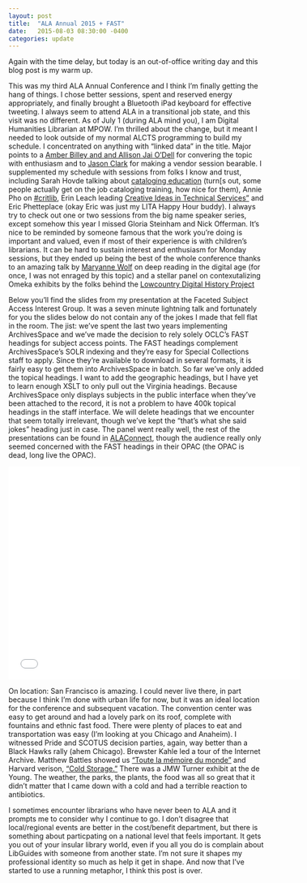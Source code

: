 ```yaml
---
layout: post
title:  "ALA Annual 2015 + FAST"
date:   2015-08-03 08:30:00 -0400
categories: update
---
```


Again with the time delay, but today is an out-of-office writing day and this blog post is my warm up.

This was my third ALA Annual Conference and I think I’m finally getting the hang of things. I chose better sessions, spent and reserved energy appropriately, and finally brought a Bluetooth iPad keyboard for effective tweeting. I always seem to attend ALA in a transitional job state, and this visit was no different. As of July 1 (during ALA mind you), I am Digital Humanities Librarian at MPOW. I’m thrilled about the change, but it meant I needed to look outside of my normal ALCTS programming to build my schedule. I concentrated on anything with “linked data” in the title. Major points to a [Amber Billey and and Allison Jai O’Dell](http://alaac15.ala.org/node/28856) for convering the topic with enthusiasm and to [Jason Clark](http://www.lib.montana.edu/~jason/talks/ala2015-linked-data-discovery.pdf) for making a vendor session bearable. I supplemented my schedule with sessions from folks I know and trust, including Sarah Hovde talking about [cataloging education](http://alaac15.ala.org/node/29193) (turn[s out, some people actually get on the job cataloging training, how nice for them), Annie Pho on [#critlib](http://alaac15.ala.org/node/28722), Erin Leach leading [Creative Ideas in Technical Services”](http://alaac15.ala.org/node/29217) and Eric Phetteplace (okay Eric was just my LITA Happy Hour buddy). I always try to check out one or two sessions from the big name speaker series, except somehow this year I missed Gloria Steinham and Nick Offerman. It’s nice to be reminded by someone famous that the work you’re doing is important and valued, even if most of their experience is with children’s librarians. It can be hard to sustain interest and enthusiasm for Monday sessions, but they ended up being the best of the whole conference thanks to an amazing talk by [Maryanne Wolf](http://ase.tufts.edu/crlr/team/wolf.htm) on deep reading in the digital age (for once, I was not enraged by this topic) and a stellar panel on contexutalizing Omeka exhibits by the folks behind the [Lowcountry Digital History Project](http://ldhi.library.cofc.edu)


Below you’ll find the slides from my presentation at the Faceted Subject Access Interest Group. It was a seven minute lightning talk and fortunately for you the slides below do not contain any of the jokes I made that fell flat in the room. The jist: we’ve spent the last two years implementing ArchivesSpace and we’ve made the decision to rely solely OCLC’s FAST headings for subject access points. The FAST headings complement ArchivesSpace’s SOLR indexing and they’re easy for Special Collections staff to apply. Since they’re available to download in several formats, it is fairly easy to get them into ArchivesSpace in batch. So far we’ve only added the topical headings. I want to add the geographic headings, but I have yet to learn enough XSLT to only pull out the Virginia headings. Because ArchivesSpace only displays subjects in the public interface when they’ve been attached to the record, it is not a problem to have 400k topical headings in the staff interface. We will delete headings that we encounter that seem totally irrelevant, though we’ve kept the “that’s what she said jokes” heading just in case. The panel went really well, the rest of the presentations can be found in [ALAConnect](http://connect.ala.org/node/242549), though the audience really only seemed concerned with the FAST headings in their OPAC (the OPAC is dead, long live the OPAC).

<iframe src="//slides.com/mackenziekbrooks/speeding-up-archival-description-with-fast/embed" width="576" height="420" scrolling="no" frameborder="0" webkitallowfullscreen mozallowfullscreen allowfullscreen></iframe>

On location: San Francisco is amazing. I could never live there, in part because I think I’m done with urban life for now, but it was an ideal location for the conference and subsequent vacation. The convention center was easy to get around and had a lovely park on its roof, complete with fountains and ethnic fast food. There were plenty of places to eat and transportation was easy (I’m looking at you Chicago and Anaheim). I witnessed Pride and SCOTUS decision parties, again, way better than a Black Hawks rally (ahem Chicago). Brewster Kahle led a tour of the Internet Archive. Matthew Battles showed us [“Toute la mémoire du monde”](https://www.youtube.com/watch?v=i0RVSZ_yDjs) and Harvard verison, [“Cold Storage.”](https://vimeo.com/116603551) There was a JMW Turner exhibit at the de Young. The weather, the parks, the plants, the food was all so great that it didn’t matter that I came down with a cold and had a terrible reaction to antibiotics.

I sometimes encounter librarians who have never been to ALA and it prompts me to consider why I continue to go. I don’t disagree that local/regional events are better in the cost/benefit department, but there is something about particpating on a national level that feels important. It gets you out of your insular library world, even if you all you do is complain about LibGuides with someone from another state. I’m not sure it shapes my professional identity so much as help it get in shape. And now that I’ve started to use a running metaphor, I think this post is over.
